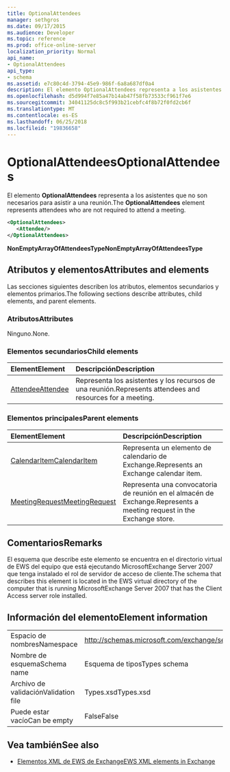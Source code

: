 ```yaml
---
title: OptionalAttendees
manager: sethgros
ms.date: 09/17/2015
ms.audience: Developer
ms.topic: reference
ms.prod: office-online-server
localization_priority: Normal
api_name:
- OptionalAttendees
api_type:
- schema
ms.assetid: e7c80c4d-3794-45e9-986f-6a8a687df0a4
description: El elemento OptionalAttendees representa a los asistentes que no son necesarios para asistir a una reunión.
ms.openlocfilehash: d5d994f7e85a47b14ab47f58fb73533cf961f7e6
ms.sourcegitcommit: 34041125dc8c5f993b21cebfc4f8b72f0fd2cb6f
ms.translationtype: MT
ms.contentlocale: es-ES
ms.lasthandoff: 06/25/2018
ms.locfileid: "19836658"
---
```

# <a name="optionalattendees"></a><span data-ttu-id="0e7e9-103">OptionalAttendees</span><span class="sxs-lookup"><span data-stu-id="0e7e9-103">OptionalAttendees</span></span>

<span data-ttu-id="0e7e9-104">El elemento **OptionalAttendees** representa a los asistentes que no son necesarios para asistir a una reunión.</span><span class="sxs-lookup"><span data-stu-id="0e7e9-104">The **OptionalAttendees** element represents attendees who are not required to attend a meeting.</span></span> 
  
```xml
<OptionalAttendees>
   <Attendee/>
</OptionalAttendees>
```

 <span data-ttu-id="0e7e9-105">**NonEmptyArrayOfAttendeesType**</span><span class="sxs-lookup"><span data-stu-id="0e7e9-105">**NonEmptyArrayOfAttendeesType**</span></span>
## <a name="attributes-and-elements"></a><span data-ttu-id="0e7e9-106">Atributos y elementos</span><span class="sxs-lookup"><span data-stu-id="0e7e9-106">Attributes and elements</span></span>

<span data-ttu-id="0e7e9-107">Las secciones siguientes describen los atributos, elementos secundarios y elementos primarios.</span><span class="sxs-lookup"><span data-stu-id="0e7e9-107">The following sections describe attributes, child elements, and parent elements.</span></span>
  
### <a name="attributes"></a><span data-ttu-id="0e7e9-108">Atributos</span><span class="sxs-lookup"><span data-stu-id="0e7e9-108">Attributes</span></span>

<span data-ttu-id="0e7e9-109">Ninguno.</span><span class="sxs-lookup"><span data-stu-id="0e7e9-109">None.</span></span>
  
### <a name="child-elements"></a><span data-ttu-id="0e7e9-110">Elementos secundarios</span><span class="sxs-lookup"><span data-stu-id="0e7e9-110">Child elements</span></span>

|<span data-ttu-id="0e7e9-111">**Element**</span><span class="sxs-lookup"><span data-stu-id="0e7e9-111">**Element**</span></span>|<span data-ttu-id="0e7e9-112">**Descripción**</span><span class="sxs-lookup"><span data-stu-id="0e7e9-112">**Description**</span></span>|
|:-----|:-----|
|[<span data-ttu-id="0e7e9-113">Attendee</span><span class="sxs-lookup"><span data-stu-id="0e7e9-113">Attendee</span></span>](attendee.md) <br/> |<span data-ttu-id="0e7e9-114">Representa los asistentes y los recursos de una reunión.</span><span class="sxs-lookup"><span data-stu-id="0e7e9-114">Represents attendees and resources for a meeting.</span></span>  <br/> |
   
### <a name="parent-elements"></a><span data-ttu-id="0e7e9-115">Elementos principales</span><span class="sxs-lookup"><span data-stu-id="0e7e9-115">Parent elements</span></span>

|<span data-ttu-id="0e7e9-116">**Element**</span><span class="sxs-lookup"><span data-stu-id="0e7e9-116">**Element**</span></span>|<span data-ttu-id="0e7e9-117">**Descripción**</span><span class="sxs-lookup"><span data-stu-id="0e7e9-117">**Description**</span></span>|
|:-----|:-----|
|[<span data-ttu-id="0e7e9-118">CalendarItem</span><span class="sxs-lookup"><span data-stu-id="0e7e9-118">CalendarItem</span></span>](calendaritem.md) <br/> |<span data-ttu-id="0e7e9-119">Representa un elemento de calendario de Exchange.</span><span class="sxs-lookup"><span data-stu-id="0e7e9-119">Represents an Exchange calendar item.</span></span>  <br/> |
|[<span data-ttu-id="0e7e9-120">MeetingRequest</span><span class="sxs-lookup"><span data-stu-id="0e7e9-120">MeetingRequest</span></span>](meetingrequest.md) <br/> |<span data-ttu-id="0e7e9-121">Representa una convocatoria de reunión en el almacén de Exchange.</span><span class="sxs-lookup"><span data-stu-id="0e7e9-121">Represents a meeting request in the Exchange store.</span></span>  <br/> |
   
## <a name="remarks"></a><span data-ttu-id="0e7e9-122">Comentarios</span><span class="sxs-lookup"><span data-stu-id="0e7e9-122">Remarks</span></span>

<span data-ttu-id="0e7e9-123">El esquema que describe este elemento se encuentra en el directorio virtual de EWS del equipo que está ejecutando MicrosoftExchange Server 2007 que tenga instalado el rol de servidor de acceso de cliente.</span><span class="sxs-lookup"><span data-stu-id="0e7e9-123">The schema that describes this element is located in the EWS virtual directory of the computer that is running MicrosoftExchange Server 2007 that has the Client Access server role installed.</span></span>
  
## <a name="element-information"></a><span data-ttu-id="0e7e9-124">Información del elemento</span><span class="sxs-lookup"><span data-stu-id="0e7e9-124">Element information</span></span>

|||
|:-----|:-----|
|<span data-ttu-id="0e7e9-125">Espacio de nombres</span><span class="sxs-lookup"><span data-stu-id="0e7e9-125">Namespace</span></span>  <br/> |http://schemas.microsoft.com/exchange/services/2006/types  <br/> |
|<span data-ttu-id="0e7e9-126">Nombre de esquema</span><span class="sxs-lookup"><span data-stu-id="0e7e9-126">Schema name</span></span>  <br/> |<span data-ttu-id="0e7e9-127">Esquema de tipos</span><span class="sxs-lookup"><span data-stu-id="0e7e9-127">Types schema</span></span>  <br/> |
|<span data-ttu-id="0e7e9-128">Archivo de validación</span><span class="sxs-lookup"><span data-stu-id="0e7e9-128">Validation file</span></span>  <br/> |<span data-ttu-id="0e7e9-129">Types.xsd</span><span class="sxs-lookup"><span data-stu-id="0e7e9-129">Types.xsd</span></span>  <br/> |
|<span data-ttu-id="0e7e9-130">Puede estar vacío</span><span class="sxs-lookup"><span data-stu-id="0e7e9-130">Can be empty</span></span>  <br/> |<span data-ttu-id="0e7e9-131">False</span><span class="sxs-lookup"><span data-stu-id="0e7e9-131">False</span></span>  <br/> |
   
## <a name="see-also"></a><span data-ttu-id="0e7e9-132">Vea también</span><span class="sxs-lookup"><span data-stu-id="0e7e9-132">See also</span></span>



- [<span data-ttu-id="0e7e9-133">Elementos XML de EWS de Exchange</span><span class="sxs-lookup"><span data-stu-id="0e7e9-133">EWS XML elements in Exchange</span></span>](ews-xml-elements-in-exchange.md)

